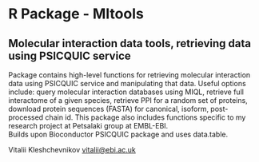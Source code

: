 # R Package - MItools
## Molecular interaction data tools, retrieving data using PSICQUIC service

Package contains high-level functions for retrieving molecular interaction data using PSICQUIC service and manipulating that data. Useful options include: query molecular interaction databases using MIQL, retrieve full interactome of a given species, retrieve PPI for a random set of proteins, download protein sequences (FASTA) for canonical, isoform, post-processed chain id. This package also includes functions specific to my research project at Petsalaki group at EMBL-EBI.  
    Builds upon Bioconductor PSICQUIC package and uses data.table.  

Vitalii Kleshchevnikov <vitalii@ebi.ac.uk>  

